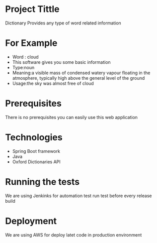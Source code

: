  # Project Tittle
  Dictionary
  Provides any type of word related information
  # For Example
 * Word : cloud
 * This software gives you some basic information
 * Type:noun
 *  Meaning:a visible mass of condensed watery vapour floating in the atmosphere, typically high above the general level of the ground
 * Usage:the sky was almost free of cloud
  
 # Prerequisites
  There is no prerequisites you can easily use this web application
  
 # Technologies
* Spring Boot framework
* Java
* Oxford Dictionaries API
 
 # Running the tests
 We are using Jenkinks for automation test run test before every release build 
 
 # Deployment
 We are using  AWS for deploy latet code in production environment
  
  
  

